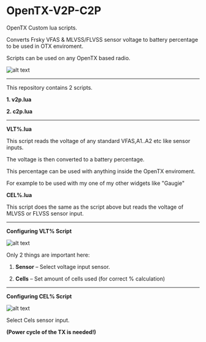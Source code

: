 # OpenTX-V2P-C2P
OpenTX Custom lua scripts.

Converts Frsky VFAS & MLVSS/FLVSS sensor voltage to battery percentage to be used in OTX enviroment.

Scripts can be used on any OpenTX based radio.

![alt text](https://github.com/Hobby4life/OpenTX-V2P-C2P/blob/main/VLTCEL.jpg)

-----------------------------------------------------------

This repository contains 2 scripts.

**1. v2p.lua**

**2. c2p.lua**

----------------------------------------------------------

**VLT%.lua**

This script reads the voltage of any standard VFAS,A1..A2 etc like sensor inputs.

The voltage is then converted to a battery percentage.

This percentage can be used with anything inside the OpenTX enviroment.

For example to be used with my one of my other widgets like "Gaugie"

**CEL%.lua**

This script does the same as the script above but reads the voltage of MLVSS or FLVSS sensor input.

-----------------------------------------------------------

**Configuring VLT% Script**

![alt text](https://github.com/Hobby4life/OpenTX-V2P-C2P/blob/main/VLT_Config.png)

Only 2 things are important here:

1. **Sensor** – Select voltage input sensor.

2. **Cells** – Set amount of cells used (for correct % calculation)

-----------------------------------------------------------

**Configuring CEL% Script**

![alt text](https://github.com/Hobby4life/OpenTX-V2P-C2P/blob/main/CEL_Config.png)

Select Cels sensor input.

**(Power cycle of the TX is needed!)**
